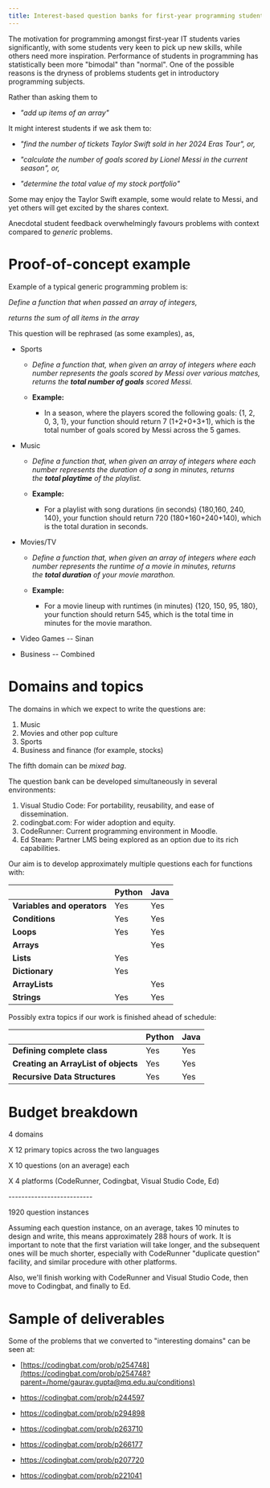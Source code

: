 ```yaml
---
title: Interest-based question banks for first-year programming students
---
```


The motivation for programming amongst first-year IT students varies
significantly, with some students very keen to pick up new skills, while
others need more inspiration. Performance of students in programming
has statistically been more "bimodal" than "normal". One of the
possible reasons is the dryness of problems students get in introductory
programming subjects.

Rather than asking them to

- *"add up items of an array"*

It might interest students if we ask them to:

- *"find the number of tickets Taylor Swift sold in her 2024 Eras Tour",
  or,*

- *"calculate the number of goals scored by Lionel Messi in the current
  season", or,*

- *"determine the total value of my stock portfolio"*

Some may enjoy the Taylor Swift example, some would relate to Messi, and
yet others will get excited by the shares context.

Anecdotal student feedback overwhelmingly favours problems with context
compared to *generic* problems.

# Proof-of-concept example

Example of a typical generic programming problem is:

*Define a function that when passed an array of integers,*

*returns the sum of all items in the array*

This question will be rephrased (as some examples), as,

- Sports 

  - *Define a function that, when given an array of integers where each
    number represents the goals scored by Messi over various matches,
    returns the **total number of goals** scored Messi.*

  - **Example:**

    - In a season, where the players scored the following goals: {1, 2,
      0, 3, 1}, your function should return 7 (1+2+0+3+1), which is the
      total number of goals scored by Messi across the 5 games.

- Music

  - *Define a function that, when given an array of integers where each
    number represents the duration of a song in minutes, returns
    the **total playtime** of the playlist.*

  - **Example:**

    - For a playlist with song durations (in seconds) {180,160, 240,
      140}, your function should return 720 (180+160+240+140), which is
      the total duration in seconds.

- Movies/TV

  - *Define a function that, when given an array of integers where each
    number represents the runtime of a movie in minutes, returns
    the **total duration** of your movie marathon.*

  - **Example:**

    - For a movie lineup with runtimes (in minutes) {120, 150, 95, 180},
      your function should return 545, which is the total time in
      minutes for the movie marathon.

- Video Games -- Sinan

- Business -- Combined

# Domains and topics

The domains in which we expect to write the questions are:

1.  Music
2.  Movies and other pop culture
3.  Sports
4.  Business and finance (for example, stocks)

The fifth domain can be _mixed bag_.

The question bank can be developed simultaneously in several environments:

1.  Visual Studio Code: For portability, reusability, and ease of
    dissemination.
2.  codingbat.com: For wider adoption and equity.
3.  CodeRunner: Current programming environment in Moodle.
4.  Ed Steam: Partner LMS being explored as an option due to its rich capabilities.

Our aim is to develop approximately multiple questions each for functions with:

|                             | **Python** | **Java** |
|-----------------------------|------------|----------|
| **Variables and operators** | Yes        | Yes      |
| **Conditions**              | Yes        | Yes      |
| **Loops**                   | Yes        | Yes      |
| **Arrays**                  |            | Yes      |
| **Lists**                   | Yes        |          |
| **Dictionary**              | Yes        |          |
| **ArrayLists**              |            | Yes      |
| **Strings**                 | Yes        | Yes      |

Possibly extra topics if our work is finished ahead of schedule:

|                                        |**Python**| **Java** |
|----------------------------------------|----------|----------|
| **Defining complete class**            | Yes      | Yes      |
| **Creating an ArrayList of objects**   | Yes      | Yes      |
| **Recursive Data Structures**          | Yes      | Yes      |

# Budget breakdown

4 domains

X 12 primary topics across the two languages

X 10 questions (on an average) each

X 4 platforms (CodeRunner, Codingbat, Visual Studio Code, Ed)

\-\-\-\-\-\-\-\-\-\-\-\-\-\-\-\-\-\-\-\-\-\-\-\-\--

1920 question instances

Assuming each question instance, on an average, takes 10 minutes to design and write,
this means approximately 288 hours of work. It is important to note that the first variation will take longer, and the subsequent ones will be much shorter, especially with CodeRunner "duplicate question" facility, and similar procedure with other platforms.

Also, we'll finish working with CodeRunner and Visual Studio Code, then move to Codingbat, and finally to Ed.

# Sample of deliverables

Some of the problems that we converted to "interesting domains" can be seen at:

- [https://codingbat.com/prob/p254748](https://codingbat.com/prob/p254748?parent=/home/gaurav.gupta@mq.edu.au/conditions)

- <https://codingbat.com/prob/p244597>

- <https://codingbat.com/prob/p294898>

- <https://codingbat.com/prob/p263710>

- <https://codingbat.com/prob/p266177>

- <https://codingbat.com/prob/p207720>

- <https://codingbat.com/prob/p221041>
